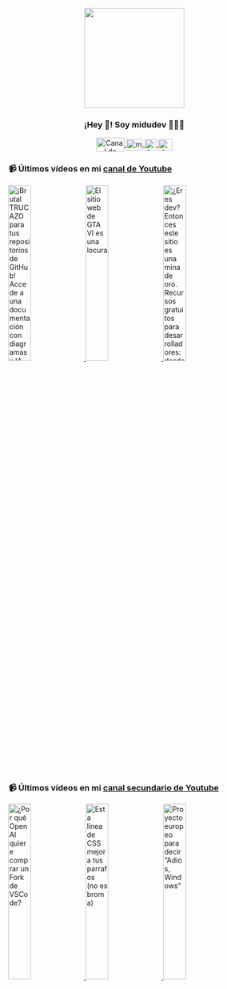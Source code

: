 <p align="center" width="300">
   <img align="center" width="200" src="https://user-images.githubusercontent.com/1561955/106762302-fda9de00-6635-11eb-99be-3ef744e60c0e.png" />
   <h3 align="center">¡Hey 👋! Soy midudev 👨🏻‍💻</h3>
</p>

<p align="center">
   <a href="https://twitch.tv/midudev" target="blank">
    <img align="center" src="https://upload.wikimedia.org/wikipedia/commons/c/ce/Twitch_logo_2019.svg" alt="Canal de Twitch de midudev" height="28px" width="56px" />
  </a>
  <span style="width: 8px;"> </span>
   <a href="https://youtube.com/midudev" target="blank">
    <img align="center" src="https://upload.wikimedia.org/wikipedia/commons/0/09/YouTube_full-color_icon_%282017%29.svg" alt="midudev" height="23px" width="33px" />
  </a>
  <span style="width: 8px;"> </span>
  <a href="https://instagram.com/midu.dev" target="blank">
    <img align="center" src="https://upload.wikimedia.org/wikipedia/commons/e/e7/Instagram_logo_2016.svg" alt="Canal de Instagram de midu.dev" height="23px" width="23px" />
  </a>
  <span style="width: 8px;"> </span>
  <a href="https://twitter.com/midudev" target="blank">
    <img align="center" src="https://upload.wikimedia.org/wikipedia/commons/thumb/6/6f/Logo_of_Twitter.svg/2491px-Logo_of_Twitter.svg.png" alt="Canal de Twitter de midudev" height="23px" width="28px" />
  </a>
</p>

### 📹 Últimos vídeos en mi [canal de Youtube](https://youtube.com/midudev?sub_confirmation=1)

<a href='https://youtu.be/c168088kEfM' target='_blank'>
  <img width='30%' src='https://img.youtube.com/vi/c168088kEfM/mqdefault.jpg' alt='¡Brutal TRUCAZO para tus repositorios de GitHub! Accede a una documentación con diagramas y IA.  Cam' />
</a>
<a href='https://youtu.be/cttQy3t5KfA' target='_blank'>
  <img width='30%' src='https://img.youtube.com/vi/cttQy3t5KfA/mqdefault.jpg' alt='El sitio web de GTA VI es una locura' />
</a>
<a href='https://youtu.be/P0-NwxvDrEw' target='_blank'>
  <img width='30%' src='https://img.youtube.com/vi/P0-NwxvDrEw/mqdefault.jpg' alt='¿Eres dev? Entonces este sitio es una mina de oro.  Recursos gratuitos para desarrolladores: desde h' />
</a>

### 📹 Últimos vídeos en mi [canal secundario de Youtube](https://youtube.com/midulive?sub_confirmation=1)

<a href='https://youtu.be/TIDi2mji0Yg' target='_blank'>
  <img width='30%' src='https://img.youtube.com/vi/TIDi2mji0Yg/mqdefault.jpg' alt='¿Por qué OpenAI quiere comprar un Fork de VSCode?' />
</a>
<a href='https://youtu.be/zfH6hf8KGkk' target='_blank'>
  <img width='30%' src='https://img.youtube.com/vi/zfH6hf8KGkk/mqdefault.jpg' alt='Esta línea de CSS mejora tus parrafos (no es broma)' />
</a>
<a href='https://youtu.be/0wEPgsSoya4' target='_blank'>
  <img width='30%' src='https://img.youtube.com/vi/0wEPgsSoya4/mqdefault.jpg' alt='Proyecto europeo para decir “Adiós, Windows"' />
</a>